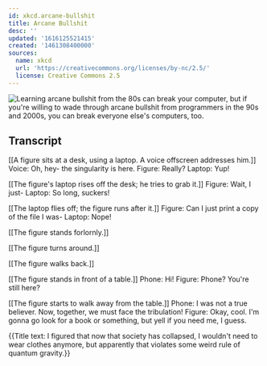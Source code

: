 ```yaml
---
id: xkcd.arcane-bullshit
title: Arcane Bullshit
desc: ''
updated: '1616125521415'
created: '1461308400000'
sources:
  name: xkcd
  url: 'https://creativecommons.org/licenses/by-nc/2.5/'
  license: Creative Commons 2.5
---
```

![Learning arcane bullshit from the 80s can break your computer, but if you're willing to wade through arcane bullshit from programmers in the 90s and 2000s, you can break everyone else's computers, too.](https://imgs.xkcd.com/comics/arcane_bullshit.png)

## Transcript
[[A figure sits at a desk, using a laptop. A voice offscreen addresses him.]]
Voice: Oh, hey- the singularity is here.
Figure: Really? 
Laptop: Yup! 

[[The figure's laptop rises off the desk; he tries to grab it.]]
Figure: Wait, I just- 
Laptop: So long, suckers! 

[[The laptop flies off; the figure runs after it.]]
Figure: Can I just print a copy of the file I was-
Laptop: Nope! 

[[The figure stands forlornly.]]

[[The figure turns around.]]

[[The figure walks back.]]

[[The figure stands in front of a table.]]
Phone: Hi! 
Figure: Phone? You're still here?

[[The figure starts to walk away from the table.]]
Phone: I was not a true believer. Now, together, we must face the tribulation! 
Figure: Okay, cool. I'm gonna go look for a book or something, but yell if you need me, I guess. 

{{Title text: I figured that now that society has collapsed, I wouldn't need to wear clothes anymore, but apparently that violates some weird rule of quantum gravity.}}
